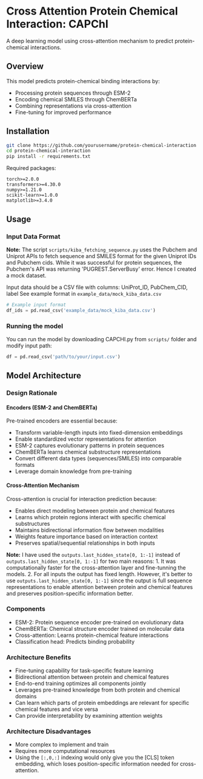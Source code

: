 # Cross Attention Protein Chemical Interaction: CAPChI

A deep learning model using cross-attention mechanism to predict protein-chemical interactions.

## Overview

This model predicts protein-chemical binding interactions by:
- Processing protein sequences through ESM-2
- Encoding chemical SMILES through ChemBERTa
- Combining representations via cross-attention
- Fine-tuning for improved performance

## Installation

```bash
git clone https://github.com/yourusername/protein-chemical-interaction
cd protein-chemical-interaction
pip install -r requirements.txt
```

Required packages:
```
torch>=2.0.0
transformers>=4.30.0
numpy>=1.21.0
scikit-learn>=1.0.0
matplotlib>=3.4.0
```

## Usage

### Input Data Format
**Note:** The script `scripts/kiba_fetching_sequence.py` uses the Pubchem and Uniprot APIs to fetch sequence and SMILES format for the given Uniprot IDs and Pubchem cids. While it was successful for protein sequences, the Pubchem's API was returning 'PUGREST.ServerBusy' error. Hence I created a mock dataset.

Input data should be a CSV file with columns: UniProt_ID, PubChem_CID, label
See example format in `example_data/mock_kiba_data.csv`

```python
# Example input format
df_ids = pd.read_csv('example_data/mock_kiba_data.csv')
```
### Running the model
You can run the model by downloading CAPCHI.py from `scripts/` folder and modify input path:
```python
df = pd.read_csv('path/to/your/input.csv')
```
## Model Architecture

### Design Rationale

#### Encoders (ESM-2 and ChemBERTa)
Pre-trained encoders are essential because:
- Transform variable-length inputs into fixed-dimension embeddings
- Enable standardized vector representations for attention
- ESM-2 captures evolutionary patterns in protein sequences
- ChemBERTa learns chemical substructure representations
- Convert different data types (sequences/SMILES) into comparable formats
- Leverage domain knowledge from pre-training

#### Cross-Attention Mechanism
Cross-attention is crucial for interaction prediction because:
- Enables direct modeling between protein and chemical features
- Learns which protein regions interact with specific chemical substructures
- Maintains bidirectional information flow between modalities
- Weights feature importance based on interaction context
- Preserves spatial/sequential relationships in both inputs
  
**Note:** I have used the `outputs.last_hidden_state[0, 1:-1]` instead of `outputs.last_hidden_state[0, 1:-1]` for two main reasons: 1. It was computationally faster for the cross-attention layer and fine-tunning the models. 2. For all inputs the output has fixed length. However, it's better to use `outputs.last_hidden_state[0, 1:-1]` since the output is full sequence representations to enable attention between protein and chemical features and preserves position-specific information better. 
### Components
- ESM-2: Protein sequence encoder pre-trained on evolutionary data
- ChemBERTa: Chemical structure encoder trained on molecular data
- Cross-attention: Learns protein-chemical feature interactions
- Classification head: Predicts binding probability

### Architecture Benefits
- Fine-tuning capability for task-specific feature learning
- Bidirectional attention between protein and chemical features
- End-to-end training optimizes all components jointly
- Leverages pre-trained knowledge from both protein and chemical domains
- Can learn which parts of protein embeddings are relevant for specific chemical features and vice versa
- Can provide interpretability by examining attention weights

### Architecture Disadvantages
- More complex to implement and train
- Requires more computational resources
- Using the `[:,0,:]` indexing would only give you the [CLS] token embedding, which loses position-specific information needed for cross-attention.
